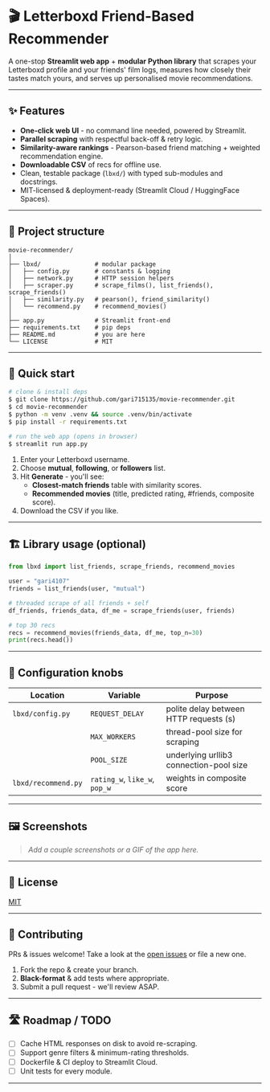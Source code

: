 # 🎬 Letterboxd Friend-Based Recommender

A one-stop **Streamlit web app** + **modular Python library** that scrapes your Letterboxd profile and your friends' film logs, measures how closely their tastes match yours, and serves up personalised movie recommendations.

---

## ✨ Features

* **One-click web UI** - no command line needed, powered by Streamlit.
* **Parallel scraping** with respectful back-off & retry logic.
* **Similarity-aware rankings** - Pearson-based friend matching + weighted recommendation engine.
* **Downloadable CSV** of recs for offline use.
* Clean, testable package (`lbxd/`) with typed sub-modules and docstrings.
* MIT-licensed & deployment-ready (Streamlit Cloud / HuggingFace Spaces).

---

## 📂 Project structure

```text
movie-recommender/
│
├── lbxd/               # modular package
│   ├── config.py       # constants & logging
│   ├── network.py      # HTTP session helpers
│   ├── scraper.py      # scrape_films(), list_friends(), scrape_friends()
│   ├── similarity.py   # pearson(), friend_similarity()
│   └── recommend.py    # recommend_movies()
│
├── app.py              # Streamlit front-end
├── requirements.txt    # pip deps
├── README.md           # you are here
└── LICENSE             # MIT
```

---

## 🚀 Quick start

```bash
# clone & install deps
$ git clone https://github.com/gari715135/movie-recommender.git
$ cd movie-recommender
$ python -m venv .venv && source .venv/bin/activate
$ pip install -r requirements.txt

# run the web app (opens in browser)
$ streamlit run app.py
```

1. Enter your Letterboxd username.
2. Choose **mutual**, **following**, or **followers** list.
3. Hit **Generate** - you'll see:
   * **Closest-match friends** table with similarity scores.
   * **Recommended movies** (title, predicted rating, #friends, composite score).
4. Download the CSV if you like.

---

## 🏗️  Library usage (optional)

```python
from lbxd import list_friends, scrape_friends, recommend_movies

user = "gari4107"
friends = list_friends(user, "mutual")

# threaded scrape of all friends + self
df_friends, friends_data, df_me = scrape_friends(user, friends)

# top 30 recs
recs = recommend_movies(friends_data, df_me, top_n=30)
print(recs.head())
```

---

## 🔧 Configuration knobs

| Location | Variable | Purpose |
|----------|----------|---------|
| `lbxd/config.py` | `REQUEST_DELAY` | polite delay between HTTP requests (s) |
|  | `MAX_WORKERS` | thread-pool size for scraping |
|  | `POOL_SIZE` | underlying urllib3 connection-pool size |
| `lbxd/recommend.py` | `rating_w`, `like_w`, `pop_w` | weights in composite score |

---

## 🖼️  Screenshots

> _Add a couple screenshots or a GIF of the app here._

---

## 📜 License

[MIT](LICENSE)

---

## 🤝 Contributing

PRs & issues welcome!  Take a look at the
[open issues](https://github.com/<your-handle>/movie-recommender/issues) or file a new one.

1. Fork the repo & create your branch.
2. **Black-format** & add tests where appropriate.
3. Submit a pull request - we'll review ASAP.

---

## 🛣  Roadmap / TODO

- [ ] Cache HTML responses on disk to avoid re-scraping.
- [ ] Support genre filters & minimum-rating thresholds.
- [ ] Dockerfile & CI deploy to Streamlit Cloud.
- [ ] Unit tests for every module.

---

